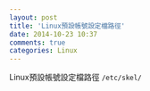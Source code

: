 ```yaml
---
layout: post
title: 'Linux預設帳號設定檔路徑'
date: 2014-10-23 10:37
comments: true
categories: Linux
---
```

Linux預設帳號設定檔路徑
`/etc/skel/`